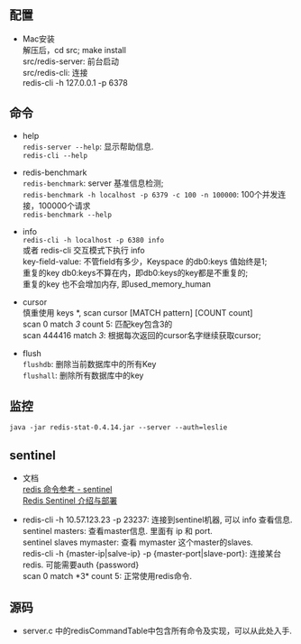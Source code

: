 ## 配置 ##
  * Mac安装  
    解压后，cd src;   make install  
    src/redis-server:  前台启动  
    src/redis-cli:  连接  
    redis-cli -h 127.0.0.1 -p 6378  

## 命令 ##
  * help  
  `redis-server --help`: 显示帮助信息.  
  `redis-cli --help`  

  * redis-benchmark  
  `redis-benchmark`: server 基准信息检测;  
  `redis-benchmark -h localhost -p 6379 -c 100 -n 100000`: 100个并发连接，100000个请求   
  `redis-benchmark --help`  

  * info  
  `redis-cli -h localhost -p 6380 info`  
  或者 redis-cli 交互模式下执行  info  
  key-field-value: 不管field有多少，Keyspace 的db0:keys 值始终是1;  
  重复的key db0:keys不算在内，即db0:keys的key都是不重复的;  
  重复的key 也不会增加内存, 即used_memory_human  

  * cursor  
  慎重使用 keys *,  scan cursor [MATCH pattern] [COUNT count]  
  scan 0 match *3* count 5:   匹配key包含3的  
  scan 444416 match *3*: 根据每次返回的cursor名字继续获取cursor;  
  
  * flush  
  `flushdb`: 删除当前数据库中的所有Key  
  `flushall`: 删除所有数据库中的key  

## 监控 ##
  `java -jar redis-stat-0.4.14.jar --server --auth=leslie`

## sentinel ##
  * 文档  
  [redis 命令参考 - sentinel](http://doc.redisfans.com/topic/sentinel.html)  
  [Redis Sentinel 介绍与部署](https://blog.csdn.net/men_wen/article/details/72724406)

  * redis-cli -h 10.57.123.23 -p 23237:  连接到sentinel机器, 可以 info 查看信息.  
    sentinel masters: 查看master信息. 里面有 ip 和 port.  
    sentinel slaves mymaster:  查看 mymaster 这个master的slaves.  
    redis-cli -h {master-ip|salve-ip} -p {master-port|slave-port}: 连接某台redis. 可能需要auth {password}  
    scan 0 match \*3\* count 5: 正常使用redis命令.  

## 源码 ##
  * server.c 中的redisCommandTable中包含所有命令及实现，可以从此处入手.  
